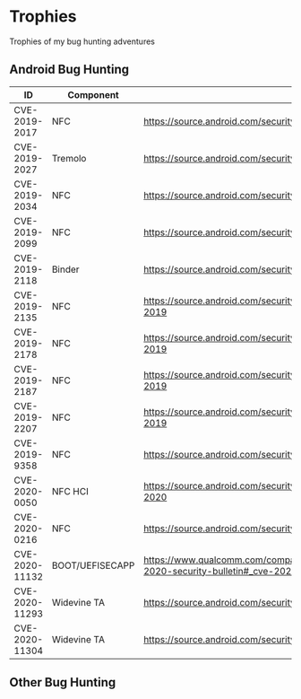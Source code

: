 # Trophies
Trophies of my bug hunting adventures


## Android Bug Hunting

| ID             | Component       | Link                                                         |
| -------------- | --------------- | ------------------------------------------------------------ |
| CVE-2019-2017  | NFC             | https://source.android.com/security/overview/acknowledgements#mar-2019 |
| CVE-2019-2027  | Tremolo         | https://source.android.com/security/overview/acknowledgements#apr-2019 |
| CVE-2019-2034  | NFC             | https://source.android.com/security/overview/acknowledgements#apr-2019 |
| CVE-2019-2099  | NFC             | https://source.android.com/security/overview/acknowledgements#june-2019 |
| CVE-2019-2118  | Binder          | https://source.android.com/security/overview/acknowledgements#july-2019 |
| CVE-2019-2135  | NFC             | https://source.android.com/security/overview/acknowledgements#august-2019 |
| CVE-2019-2178  | NFC             | https://source.android.com/security/overview/acknowledgements#september-2019 |
| CVE-2019-2187  | NFC             | https://source.android.com/security/overview/acknowledgements#october-2019 |
| CVE-2019-2207  | NFC             | https://source.android.com/security/overview/acknowledgements#november-2019 |
| CVE-2019-9358  | NFC             | https://source.android.com/security/overview/release-acknowledgements |
| CVE-2020-0050  | NFC HCI         | https://source.android.com/security/overview/acknowledgements#march-2020 |
| CVE-2020-0216  | NFC             | https://source.android.com/security/overview/acknowledgements#june-2020 |
| CVE-2020-11132 | BOOT/UEFISECAPP | https://www.qualcomm.com/company/product-security/bulletins/november-2020-security-bulletin#_cve-2020-11132 |
| CVE-2020-11293 | Widevine TA     | https://source.android.com/security/overview/acknowledgements#may-2021 |
| CVE-2020-11304 | Widevine TA     | https://source.android.com/security/overview/acknowledgements#june-2021 |

## Other Bug Hunting
